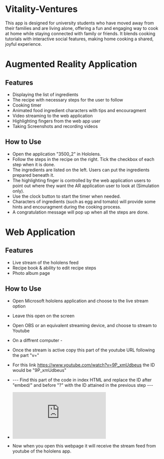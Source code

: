 # Vitality-Ventures
This app is designed for university students who have moved away from their families and are living alone, offering a fun and engaging way to cook at home while staying connected with family or friends. It blends cooking tutorials with interactive social features, making home cooking a shared, joyful experience.

# Augmented Reality Application
## Features
- Displaying the list of ingredients
- The recipe with necessary steps for the user to follow
- Cooking timer
- Animated food ingredient characters with tips and encouragment
- Video streaming to the web application
- Highlighting fingers from the web app user
- Taking Screenshots and recording videos

## How to Use
- Open the application "3500_2" in Hololens.
- Follow the steps in the recipe on the right. Tick the checkbox of each step when it is done.
- The ingredients are listed on the left. Users can put the ingredients prepared beneath it.
- The highlighting finger is controlled by the web application users to point out where they want the AR application user to look at (Simulation only).
- Use the clock button to start the timer when needed.
- Characters of ingredients (such as egg and tomato) will provide some hints and encouragment during the cooking process.
- A congratulation message will pop up when all the steps are done.

# Web Application
## Features
- Live stream of the hololens feed 
- Recipe book & ability to edit recipe steps
- Photo album page
## How to Use
- Open Microsoft hololens application and choose to the live stream option
- Leave this open on the screen
- Open OBS or an equivalent streaming device, and choose to stream to Youtube

- On a diffrent computer -
- Once the stream is active copy this part of the youtube URL following the part "v="
- For this link https://www.youtube.com/watch?v=9P_xmUdbeus the ID would be "9P_xmUdbeus"
- --- Find this part of the code in index HTML and replace the ID after "embed/" and before "?" with the ID attained in the previous step ---
- <div class="video-placeholder">
        <iframe src="https://www.youtube.com/embed/[INSERT ID HERE]?autoplay=1&controls=0&modestbranding=1&showinfo=0" 
                frameborder="0" allow="autoplay; encrypted-media" allowfullscreen></iframe>
  </div>  
- Now when you open this webpage it will receive the stream feed from youtube of the hololens app. 
